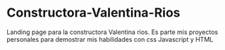 # Constructora-Valentina-Rios
Landing page para la constructora Valentina rios. Es parte mis proyectos personales para demostrar mis habilidades con css Javascript y HTML 
